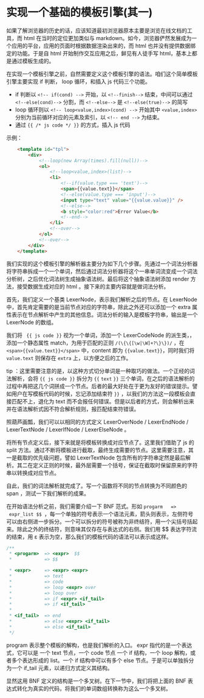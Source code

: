 # 实现一个基础的模板引擎(其一)


如果了解浏览器的历史的话，应该知道最初浏览器原本主要是浏览在线文档的工具，而 html 在当时的定位更加类似与 markdown。如今，浏览器俨然发展成为一个应用的平台，应用的页面时根据数据渲染出来的，而 html 也并没有提供数据绑定的功能。于是自 html 开始制作交互应用之后，鲜见有人徒手写 html，基本上都是通过模板生成的。


在实现一个模板引擎之前，自然需要定义这个模板引擎的语法。咱们这个简单模板引擎主要实现 if 判断， loop 循环，和插入 js 代码三个功能。

* if 判断以  `<!-- if(cond) -->` 开始，以 `<!--finish-->` 结束，中间可以通过 `<!--else(cond)-->` 分割，而  `<!--else-->` 是 `<!--else(true)-->` 的简写
* loop 循环则以  `<!-- loop<value,index>(cond) -->` 开始其中 `<value,index>` 分别为当前循环对应的元素及索引，以  `<!-- end -->` 为结束。
* 通过 `{{ /* js code */ }}` 的方式，插入 js 代码

示例：
```html
    <template id="tpl">
        <div>
            <!--loop(new Array(times).fill(null))-->
            <ol>
                <!--loop<value,index>(list)-->
                <li>
                    <!--if(value.type === 'text')-->
                    <span>{{value.text}}</span>
                    <!--else(value.type === 'input')-->
                    <input type="text" value="{{value.value}}" />
                    <!--else-->
                    <b style="color:red">Error Value</b>
                    <!--end-->
                </li>
                <!--over-->
            </ol>
            <!--over-->
        </div>
    </template>
```


我们实现的这个模板引擎的解析器主要分为如下几个步骤。先通过一个词法分析器将字符串拆成一个一个单词，然后通过词法分析器将这个一串单词流变成一个词法分析树，之后优化词法树生成抽象语法树。最后将这个抽象语法树添加 render 方法，接受数据生成对应的 html 。接下来的主要内容就是做词法分析。


首先，我们定义一个基类 LexerNode，表示我们解析之后的节点。在 LexerNode 中，首先肯定需要的是当前节点对应的字符串，除此之外还可以添加一个 extra 属性表示在节点解析中产生的其他信息。词法分析的输入是模板字符串，输出是一个 LexerNode 的数组。


我们将 ` {{ js code }}` 视为一个单词，添加一个 LexerCodeNode 的派生类，，添加一个静态属性 match，为用于匹配的正则 `/(\{\{[\w|\W]+?\}\})/` ，在 `<span>{{value.text}}</span>` 中，content 即为 `{{value.text}}`，同时我们将 `value.text` 则保存在 `extra` 上，以方便之后的工作。


tip ：这里需要注意的是，以这种方式切分单词是一种取巧的做法。一个正经的词法解析，会将 `{{ js code }}` 拆分为 `{{`  `text` `}}` 三个单词，在之后的语法解析的过程中再把这几个词拼成一个节点。后者的最大好处在于更为友好的错误提示。譬如用户在写模板代码的时候，忘记添加结束符 `}}` ，以我们的方法这一段模板会直接匹配不上，退化为 text 而不会报任何错误。但是以后者的方式，则会解析出来并在语法解析式因不符合解析规则，报匹配结束符错误。


照葫芦画瓢，我们可以以相同的方式定义 LexerOverNode / LexerEndNode / LexerTextNode / LexerIfNode / LexerElseNode 。


将所有节点定义后，接下来就是将模板转换成对应节点了。这里我们借助了 js 的 split 方法。通过不断将模板进行截取，最终生成需要的节点。这里需要注意，其一是截取的优先级问题，譬如 LexerTextNode 包含所有的字符串定然是最后解析。其二在定义正则的时候，最外层需要一个括号，保证在截取时保留原来的字符串以转换成对应节点。


自此，我们的词法解析就完成了。写一个函数将不同的节点转换为不同颜色的 span ，测试一下我们解析的成果。


在开始语法分析之前，我们需要介绍一下 BNF 范式。形如 `progarm   =>  expr_list $$ `，每一个单独的符号表示一个语法元素，箭头则表示，左侧符号可以由右侧进一步拆分。一个可以拆分的符号被称为非终结符，用一个尖括号括起来。除此之外的终结符，则意味其仅存在与表达式的右侧。我们用 $$ 表达字符流的结束，用 ε 表示为空，那么我们的模板代码的语法可以表示成这样。


```javascript
/**
 * <progarm>  => <expr>  $$
 *            => $$

 * <expr>     => <expr> <expr>
 *            => text
 *            => code 
 *            => loop <expr> over
 *            => loop over
 *            => if <expr> <if_tail> 
 *            => if <if_tail>  
 * 
 * <if_tail>  => end
 *            => else <expr> <if_tail>
 *            => else <if_tail>
 */
```


program 表示整个模板的解构，也是我们解析的入口。 expr 指代的是一个表达式，它可以是 一个 text 节点，一个 code 节点 一个 if 结构，一个 loop 解构，或者多个表达形成的 list。一个 if 结构中可以有多个 else 节点。于是可以单独拆分为一个 if_tail 元素，以递归方式定义其结构。


显然这用 BNF 定义的结构是一个多叉树。在下一节中，我们将把上面的 BNF 表达式转化为真实的代码，将我们的单词数组转换称为这么一个多叉树。
